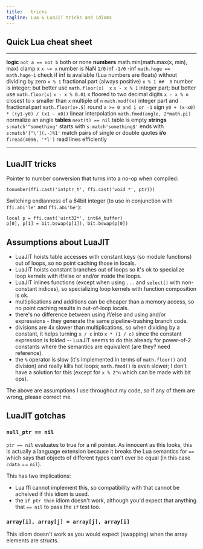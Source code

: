 ```yaml
---
title:   tricks
tagline: Lua & LuaJIT tricks and idioms
---
```


## Quick Lua cheat sheet

------------------------------------------- -------------------------------------------
__logic__
`not a == not b`                            both or none
__numbers__
math.min(math.max(x, min), max)             clamp x
`x ~= x`                                    number is NaN
`1/0`                                       inf
`-1/0`                                      -inf
`math.huge == math.huge-1`                  check if inf is available (Lua numbers are floats) without dividing by zero
`x % 1`                                     fractional part (always positive)
`x % 1 ##  0`                               number is integer; but better use `math.floor(x)  x`
`x - x % 1`                                 integer part; but better use `math.floor(x)`
`x - x % 0.01`                              x floored to two decimal digits
`x - x % n`                                 closest to `x` smaller than `x` multiple of `n`
`math.modf(x)`                              integer part and fractional part
`math.floor(x+.5)`                          round
`x >= 0 and 1 or -1`                        sign
`y0 + (x-x0) * ((y1-y0) / (x1 - x0))`       linear interpolation
`math.fmod(angle, 2*math.pi)`               normalize an angle
__tables__
`next(t) == nil`                            table is empty
__strings__
`s:match'^something'`                       starts with
`s:match'something$'`                       ends with
`s:match'["\'](.-)%1'`                      match pairs of single or double quotes
__i/o__
`f:read(4096, '*l')`                        read lines efficiently
------------------------------------------- -------------------------------------------

## LuaJIT tricks

Pointer to number conversion that turns into a no-op when compiled:

	tonumber(ffi.cast('intptr_t', ffi.cast('void *', ptr)))

Switching endianness of a 64bit integer (to use in conjunction with `ffi.abi'le'` and `ffi.abi'be'`):

	local p = ffi.cast('uint32*', int64_buffer)
	p[0], p[1] = bit.bswap(p[1]), bit.bswap(p[0])


## Assumptions about LuaJIT

  * LuaJIT hoists table accesses with constant keys (so module functions) out of loops, so no point caching those in locals.
  * LuaJIT hoists constant branches out of loops so it's ok to specialize loop kernels with if/else or and/or inside the loops.
  * LuaJIT inlines functions (except when using `...` and `select()` with non-constant indices), so specializing loop
    kernels with function composition is ok.
  * multiplications and additions can be cheaper than a memory access, so no point caching results in out-of-loop locals.
  * there's no difference between using if/else and using and/or expressions - they generate the same pipeline-trashing branch code.
  * divisions are 4x slower than multiplications, so when dividing by a constant, it helps turning `x / c` into
    `x * (1 / c)` since the constant expression is folded -- LuaJIT seems to do this already for power-of-2 constants
	 where the semantics are equivalent (are they? need reference).
  * the `%` operator is slow (it's implemented in terms of `math.floor()` and division) and really kills hot loops; `math.fmod()` is
    even slower; I don't have a solution for this (except for `x % 2^n` which can be made with bit ops).

The above are assumptions I use throughout my code, so if any of them are wrong, please correct me.

## LuaJIT gotchas

### `null_ptr == nil`

`ptr == nil` evaluates to true for a nil pointer. As innocent as this looks, this is actually a language extension
  because it breaks the Lua semantics for `==` which says that objects of different types can't ever be equal
  (in this case `cdata` == `nil`).

This has two implications:

  * Lua ffi cannot implement this, so compatibility with that cannot be acheived if this idiom is used.
  * the `if ptr then` idiom doesn't work, although you'd expect that anything that `== nil` to pass the `if` test too.

### `array[i], array[j] = array[j], array[i]`

This idiom doesn't work as you would expect (swapping) when the array elements are structs.

